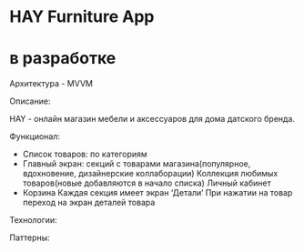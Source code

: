 # HAY Furniture App 
# в разработке
Архитектура - MVVM

Описание:

HAY - онлайн магазин мебели и аксессуаров для дома датского бренда. 

Функционал: 

- Список товаров: по категориям
- Главный экран: секций с товарами магазина(популярное, вдохновение, дизайнерские коллаборации)
Коллекция любимых товаров(новые добавляются в начало списка)
Личный кабинет
-   Корзина 
Каждая секция имеет экран ‘Детали’
При нажатии на товар переход на экран деталей товара

Технологии:


Паттерны:
